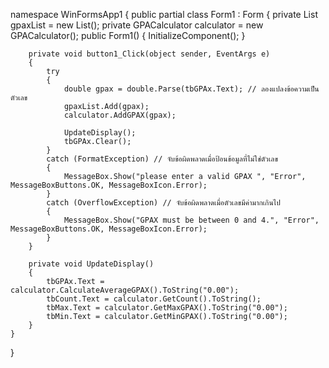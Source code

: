 namespace WinFormsApp1
{
    public partial class Form1 : Form
    {
        private List<double> gpaxList = new List<double>();
        private GPACalculator calculator = new GPACalculator();
        public Form1()
        {
            InitializeComponent();
        }

        private void button1_Click(object sender, EventArgs e)
        {
            try
            {
                double gpax = double.Parse(tbGPAx.Text); // ลองแปลงข้อความเป็นตัวเลข
                gpaxList.Add(gpax);
                calculator.AddGPAX(gpax);

                UpdateDisplay();
                tbGPAx.Clear();
            }
            catch (FormatException) // จับข้อผิดพลาดเมื่อป้อนข้อมูลที่ไม่ใช่ตัวเลข
            {
                MessageBox.Show("please enter a valid GPAX ", "Error", MessageBoxButtons.OK, MessageBoxIcon.Error);
            }
            catch (OverflowException) // จับข้อผิดพลาดเมื่อตัวเลขมีค่ามากเกินไป
            {
                MessageBox.Show("GPAX must be between 0 and 4.", "Error", MessageBoxButtons.OK, MessageBoxIcon.Error);
            }
        }

        private void UpdateDisplay()
        {
            tbGPAx.Text = calculator.CalculateAverageGPAX().ToString("0.00");
            tbCount.Text = calculator.GetCount().ToString();
            tbMax.Text = calculator.GetMaxGPAX().ToString("0.00");
            tbMin.Text = calculator.GetMinGPAX().ToString("0.00");
        }
    }
}

